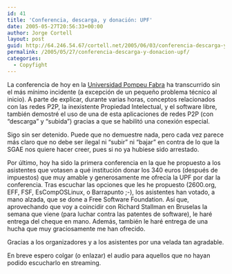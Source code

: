 ```yaml
---
id: 41
title: 'Conferencia, descarga, y donación: UPF'
date: 2005-05-27T20:56:33+00:00
author: Jorge Cortell
layout: post
guid: http://64.246.54.67/cortell.net/2005/06/03/conferencia-descarga-y-donacion-upf/
permalink: /2005/05/27/conferencia-descarga-y-donacion-upf/
categories:
  - Copyfight
---
```

La conferencia de hoy en la [Universidad Pompeu Fabra](http://www.upf.edu/grec/en/0405/0519.htm) ha transcurrido sin el más mí­nimo incidente (a excepción de un pequeño problema técnico al inicio). A parte de explicar, durante varias horas, conceptos relacionados con las redes P2P, la inexistente Propiedad Intelectual, y el software libre, también demostré el uso de una de esta aplicaciones de redes P2P (con &#8220;descarga&#8221; y &#8220;subida&#8221;) gracias a que se habilitó una conexión especial.

Sigo sin ser detenido. Puede que no demuestre nada, pero cada vez parece más claro que no debe ser ilegal ni &#8220;subir&#8221; ni &#8220;bajar&#8221; en contra de lo que la SGAE nos quiere hacer creer, pues si no ya hubiese sido arrestado.

Por último, hoy ha sido la primera conferencia en la que he propuesto a los asistentes que votasen a qué institución donar los 340 euros (después de impuestos) que muy amable y generosamente me ofrecí­a la UPF por dar la conferencia. Tras escuchar las opciones que les he propuesto (2600.org, EFF, FSF, EsCompOSLinux, o Barrapunto ;-), los asistentes han votado, a mano alzada, que se done a Free Software Foundation. Así­ que, aprovechando que voy a coincidir con Richard Stallman en Bruselas la semana que viene (para luchar contra las patentes de software), le haré entrega del cheque en mano. Además, también le haré entrega de una hucha que muy graciosamente me han ofrecido.

Gracias a los organizadores y a los asistentes por una velada tan agradable.

En breve espero colgar (o enlazar) el audio para aquellos que no hayan podido escucharlo en streaming.
